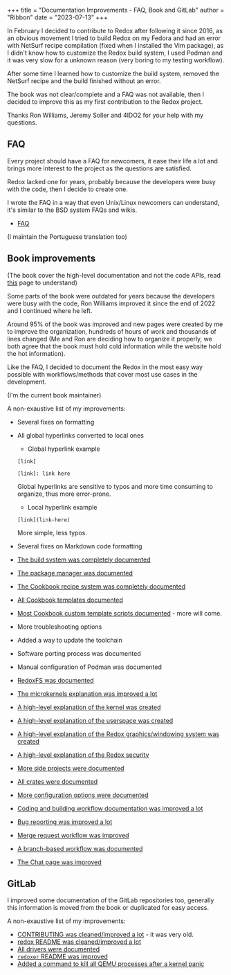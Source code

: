 +++
title = "Documentation Improvements - FAQ, Book and GitLab"
author = "Ribbon"
date = "2023-07-13"
+++

In February I decided to contribute to Redox after following it since 2016, as an obvious movement I tried to build Redox on my Fedora and had an error with NetSurf recipe compilation (fixed when I installed the Vim package), as I didn't know how to customize the Redox build system, I used Podman and it was very slow for a unknown reason (very boring to my testing workflow).

After some time I learned how to customize the build system, removed the NetSurf recipe and the build finished without an error.

The book was not clear/complete and a FAQ was not available, then I decided to improve this as my first contribution to the Redox project.

Thanks Ron Williams, Jeremy Soller and 4lDO2 for your help with my questions.

## FAQ

Every project should have a FAQ for newcomers, it ease their life a lot and brings more interest to the project as the questions are satisfied.

Redox lacked one for years, probably because the developers were busy with the code, then I decide to create one.

I wrote the FAQ in a way that even Unix/Linux newcomers can understand, it's similar to the BSD system FAQs and wikis.

- [FAQ](https://www.redox-os.org/faq/)

(I maintain the Portuguese translation too)

## Book improvements

(The book cover the high-level documentation and not the code APIs, read [this](https://doc.redox-os.org/book/ch11-02-writing-docs-correctly.html) page to understand)

Some parts of the book were outdated for years because the developers were busy with the code, Ron Williams improved it since the end of 2022 and I continued where he left.

Around 95% of the book was improved and new pages were created by me to improve the organization, hundreds of hours of work and thousands of lines changed (Me and Ron are deciding how to organize it properly, we both agree that the book must hold cold information while the website hold the hot information).

Like the FAQ, I decided to document the Redox in the most easy way possible with workflows/methods that cover most use cases in the development.

(I'm the current book maintainer)

A non-exaustive list of my improvements:

- Several fixes on formatting
- All global hyperlinks converted to local ones

    - Global hyperlink example

    ```
    [link]

    [link]: link here
    ```

    Global hyperlinks are sensitive to typos and more time consuming to organize, thus more error-prone.

    - Local hyperlink example

    ```
    [link](link-here)
    ```

    More simple, less typos.

- Several fixes on Markdown code formatting
- [The build system was completely documented](https://doc.redox-os.org/book/ch08-06-build-system-reference.html)
- [The package manager was documented](https://doc.redox-os.org/book/ch02-08-pkg.html)
- [The Cookbook recipe system was completely documented](https://doc.redox-os.org/book/ch09-03-porting-applications.html)
- [All Cookbook templates documented](https://doc.redox-os.org/book/ch09-03-porting-applications.html#templates)
- [Most Cookbook custom template scripts documented](https://doc.redox-os.org/book/ch09-03-porting-applications.html#custom-template) - more will come.
- More troubleshooting options
- Added a way to update the toolchain
- Software porting process was documented
- Manual configuration of Podman was documented
- [RedoxFS was documented](https://doc.redox-os.org/book/ch04-08-redoxfs.html)
- [The microkernels explanation was improved a lot](https://doc.redox-os.org/book/ch04-01-microkernels.html)
- [A high-level explanation of the kernel was created](https://doc.redox-os.org/book/ch04-02-kernel.html)
- [A high-level explanation of the userspace was created](https://doc.redox-os.org/book/ch04-06-user-space.html)
- [A high-level explanation of the Redox graphics/windowing system was created](https://doc.redox-os.org/book/ch04-09-graphics-windowing.html)
- [A high-level explanation of the Redox security](https://doc.redox-os.org/book/ch04-10-security.html)
- [More side projects were documented](https://doc.redox-os.org/book/ch01-07-side-projects.html)
- [All crates were documented](https://doc.redox-os.org/book/ch08-06-build-system-reference.html#crates)
- [More configuration options were documented](https://doc.redox-os.org/book/ch02-07-configuration-settings.html)
- [Coding and building workflow documentation was improved a lot](https://doc.redox-os.org/book/ch09-02-coding-and-building.html)
- [Bug reporting was improved a lot](https://doc.redox-os.org/book/ch12-03-creating-proper-bug-reports.html)
- [Merge request workflow was improved](https://doc.redox-os.org/book/ch12-04-creating-proper-pull-requests.html)
- [A branch-based workflow was documented](https://doc.redox-os.org/book/ch12-06-branch-workflow.html)
- [The Chat page was improved](https://doc.redox-os.org/book/ch13-01-chat.html)

## GitLab

I improved some documentation of the GitLab repositories too, generally this information is moved from the book or duplicated for easy access.

A non-exaustive list of my improvements:

- [CONTRIBUTING was cleaned/improved a lot](https://gitlab.redox-os.org/redox-os/redox/-/blob/master/CONTRIBUTING.md) - it was very old.
- [redox README was cleaned/improved a lot](https://gitlab.redox-os.org/redox-os/redox/-/blob/master/README.md)
- [All drivers were documented](https://gitlab.redox-os.org/redox-os/drivers/-/blob/master/README.md)
- [`redoxer` README was improved](https://gitlab.redox-os.org/redox-os/redoxer/-/blob/master/README.md)
- [Added a command to kill all QEMU processes after a kernel panic](https://gitlab.redox-os.org/redox-os/kernel/-/blob/master/README.md#notes)